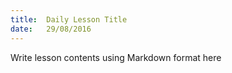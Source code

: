 ```yaml
---
title:  Daily Lesson Title
date:   29/08/2016
---
```


Write lesson contents using Markdown format here